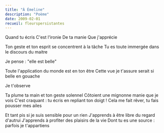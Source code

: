 ```yaml
---
title: "À Émeline"
description: "Poème"
date: 2009-02-01
recueil: fleurspersistantes
---
```


Quand tu écris
C'est l'ironie
De ta manie
Que j'apprécie

Ton geste et ton esprit se concentrent à la tâche
Tu es toute immergée dans le discours du maitre

Je pense : "elle est belle"

Toute l'application du monde est en ton être
Cette vue je t'assure serait si belle en gouache

Je t'observe

Ta plume ta main et ton geste solennel
 Côtoient une mignonne manie que je vois
C'est craquant : tu écris en repliant ton doigt !
Cela me fait rêver, tu fais pousser mes ailes

Et tant pis si je suis sensible pour un rien
J'apprends à être libre du regard d'autrui
J'apprends à profiter des plaisirs de la vie
Dont tu es une source : parfois je t'appartiens
